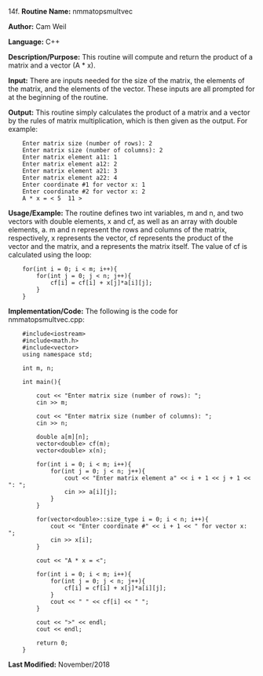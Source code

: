 14f. **Routine Name:**           nmmatopsmultvec

   **Author:** Cam Weil

   **Language:** C++

   **Description/Purpose:** This routine will compute and return the product of a matrix and a vector (A * x).
   
   **Input:** There are inputs needed for the size of the matrix, the elements of the matrix, and the elements of the vector. These inputs are all prompted for at the beginning of the routine.

   **Output:** This routine simply calculates the product of a matrix and a vector by the rules of matrix multiplication, which is then given as the output. For example:
   
        Enter matrix size (number of rows): 2
        Enter matrix size (number of columns): 2
        Enter matrix element a11: 1
        Enter matrix element a12: 2
        Enter matrix element a21: 3
        Enter matrix element a22: 4
        Enter coordinate #1 for vector x: 1
        Enter coordinate #2 for vector x: 2
        A * x = < 5  11 >

   **Usage/Example:** The routine defines two int variables, m and n, and two vectors with double elements, x and cf, as well as an array with double elements, a. m and n represent the rows and columns of the matrix, respectively, x represents the vector, cf represents the product of the vector and the matrix, and a represents the matrix itself. The value of cf is calculated using the loop:
   
        for(int i = 0; i < m; i++){
            for(int j = 0; j < n; j++){
                cf[i] = cf[i] + x[j]*a[i][j];
            }
        }

   **Implementation/Code:** The following is the code for nmmatopsmultvec.cpp:

        #include<iostream>
        #include<math.h>
        #include<vector>
        using namespace std;

        int m, n;

        int main(){

            cout << "Enter matrix size (number of rows): ";
            cin >> m;

            cout << "Enter matrix size (number of columns): ";
            cin >> n;

            double a[m][n];
            vector<double> cf(m);
            vector<double> x(n);

            for(int i = 0; i < m; i++){
                for(int j = 0; j < n; j++){
                    cout << "Enter matrix element a" << i + 1 << j + 1 << ": ";
                    cin >> a[i][j];
                }
            }
            
            for(vector<double>::size_type i = 0; i < n; i++){
                cout << "Enter coordinate #" << i + 1 << " for vector x: ";
                cin >> x[i];
            }

            cout << "A * x = <";
    
            for(int i = 0; i < m; i++){
                for(int j = 0; j < n; j++){
                    cf[i] = cf[i] + x[j]*a[i][j];
                }
                cout << " " << cf[i] << " ";
            }

            cout << ">" << endl;
            cout << endl;

            return 0;
        }

   **Last Modified:** November/2018
